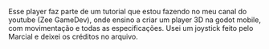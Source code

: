 Esse player faz parte de um tutorial que estou fazendo no meu canal do youtube (Zee GameDev), onde ensino a criar um player 3D na godot mobile, com movimentação e todas as especificações. Usei um joystick feito pelo Marcial e deixei os créditos no arquivo.

